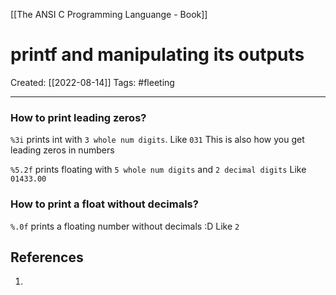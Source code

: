 [[The ANSI C Programming Languange - Book]]

# printf and manipulating its outputs
Created:  [[2022-08-14]]
Tags: #fleeting 

---
### How to print leading zeros?
`%3i` prints int with `3 whole num digits`. 
    Like `031`
    This is also how you get leading zeros in numbers


`%5.2f` prints floating with `5 whole num digits` and `2 decimal digits`
    Like `01433.00`


### How to print a float without decimals?
`%.0f` prints a floating number without decimals :D
    Like `2`












## References
1. 